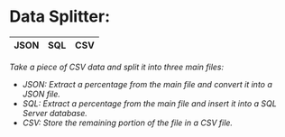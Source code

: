 # Data Splitter: 
| JSON          | SQL           |     CSV     |
| ------------- | ------------- |-------------|

<i>  Take a piece of CSV data and split it into three main files:<i>
* JSON: Extract a percentage from the main file and convert it into a JSON file.
* SQL: Extract a percentage from the main file and insert it into a SQL Server database.
* CSV: Store the remaining portion of the file in a CSV file.

